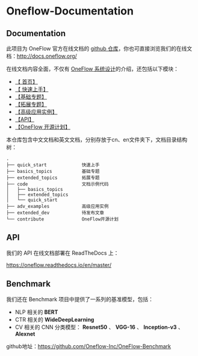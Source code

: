 # Oneflow-Documentation

## Documentation

此项目为 OneFlow 官方在线文档的 [github 仓库](https://github.com/Oneflow-Inc/oneflow-documentation)，你也可直接浏览我们的在线文档：http://docs.oneflow.org/

在线文档内容全面，不仅有 [OneFlow 系统设计](http://docs.oneflow.org/basics_topics/essentials_of_oneflow.html)的介绍，还包括以下模块：

- [【 首页】](http://docs.oneflow.org/index.html)
- [【 快速上手】](http://docs.oneflow.org/quick_start/install.html)
- [【基础专题】](http://docs.oneflow.org/basics_topics/data_input.html)
- [【拓展专题】](http://docs.oneflow.org/extended_topics/job_function_define_call.html)
- [【高级应用实例】](http://docs.oneflow.org/adv_examples/resnet.html)
- [【API】](https://oneflow.readthedocs.io/en/master/)
- [【OneFlow 开源计划】](http://docs.oneflow.org/contribute/intro.html)

本仓库包含中文文档和英文文档，分别存放于cn、en文件夹下，文档目录结构树：

```shell
.
├── quick_start             快速上手
├── basics_topics           基础专题
├── extended_topics         拓展专题
├── code                    文档示例代码
│   ├── basics_topics
│   ├── extended_topics
│   └── quick_start
├── adv_examples            高级应用实例
├── extended_dev            待发布文章
└── contribute              OneFlow开源计划
```



## API

我们的 API 在线文档部署在 ReadTheDocs 上：

https://oneflow.readthedocs.io/en/master/



## Benchmark

我们还在 Benchmark 项目中提供了一系列的基准模型，包括：

- NLP 相关的 **BERT**
- CTR 相关的 **WideDeepLearning**
- CV 相关的 CNN 分类模型： **Resnet50** 、 **VGG-16** 、 **Inception-v3** 、 **Alexnet**

github地址：https://github.com/Oneflow-Inc/OneFlow-Benchmark
